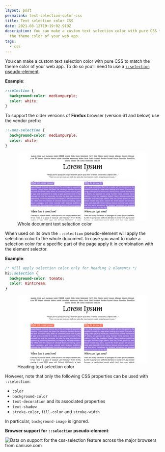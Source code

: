 ```yaml
---
layout: post
permalink: text-selection-color-css
title: Text selection color CSS
date: 2021-08-12T19:19:02.919Z
description: You can make a custom text selection color with pure CSS to match
  the theme color of your web app.
tags:
  - css
---
```


You can make a custom text selection color with pure CSS to match the theme color of your web app. To do so you’ll need to use a [`::selection` pseudo-element](https://developer.mozilla.org/en-US/docs/Web/CSS/::selection).

**Example**:

```css
::selection {
  background-color: mediumpurple;
  color: white;
}
```

To support the older versions of **Firefox** browser (version 61 and below) use the vendor prefix:

```css
::-moz-selection {
  background-color: mediumpurple;
  color: white;
}
```

<figure>
  <img class="shadow" src="/images/misc/document-text-selection-color.png" alt="Document text selection color" loading="lazy">
  <figcaption>Whole document text selection color</figcaption>
</figure>

When used on its own the `::selection` pseudo-element will apply the selection color to the whole document. In case you want to make a selection color for a specific part of the page apply it in combination with the element selector.

**Example**:

```css
/* Will apply selection color only for heading 2 elements */
h2::selection {
  background-color: tomato;
  color: mintcream;
}
```

<figure>
  <img class="shadow" src="/images/misc/heading-text-selection-color.png" alt="Heading text selection color" loading="lazy">
  <figcaption>Heading text selection color</figcaption>
</figure>

However, note that only the following CSS properties can be used with `::selection`:

* `color`
* `background-color`
* `text-decoration` and its associated properties
* `text-shadow`
* `stroke-color`, `fill-color` and `stroke-width`

In particular, `background-image` is ignored.

**Browser support for `::selection` pseudo-element**:

<p class="ciu_embed" data-feature="css-selection" data-periods="future_1,current,past_1" data-accessible-colours="false">
<picture>
<source type="image/webp" srcset="https://caniuse.bitsofco.de/image/css-selection.webp">
<source type="image/png" srcset="https://caniuse.bitsofco.de/image/css-selection.png">
<img src="https://caniuse.bitsofco.de/image/css-selection.jpg" alt="Data on support for the css-selection feature across the major browsers from caniuse.com">
</picture>
</p>

<script src="https://cdn.jsdelivr.net/gh/ireade/caniuse-embed/public/caniuse-embed.min.js"></script>